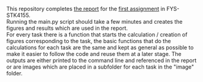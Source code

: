 This repository completes [the report](https://github.uio.no/Pascalsa/FYS4155/blob/master/FYS-STK4155-Project1-Pascal_Sado.pdf) for the [first assignment](https://compphysics.github.io/MachineLearning/doc/Projects/2020/Project1/html/Project1.html) in FYS-STK4155.  
Running the main.py script should take a few minutes and creates the figures and results which are used in the report.  
For every task there is a function that starts the calculation / creation of figures corresponding to the task, the basic functions that do the calculations for each task are the same and kept as general as possible to make it easier to follow the code and reuse them at a later stage.
The outputs are either printed to the command line and referenced in the report or are images which are placed in a subfolder for each task in the "image" folder.
